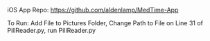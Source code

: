 iOS App Repo: https://github.com/aldenlamp/MedTime-App

To Run: Add File to Pictures Folder, Change Path to File on Line 31 of PillReader.py, run PillReader.py